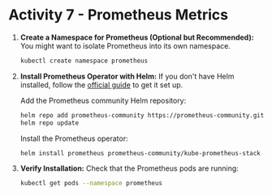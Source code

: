 # Activity 7 - Prometheus Metrics

1. **Create a Namespace for Prometheus (Optional but Recommended):**
   You might want to isolate Prometheus into its own namespace.

   ```bash
   kubectl create namespace prometheus
   ```

2. **Install Prometheus Operator with Helm:**
   If you don't have Helm installed, follow the [official guide](https://helm.sh/docs/intro/install/) to get it set up.

   Add the Prometheus community Helm repository:

   ```bash
   helm repo add prometheus-community https://prometheus-community.github.io/helm-charts
   helm repo update
   ```

   Install the Prometheus operator:

   ```bash
   helm install prometheus prometheus-community/kube-prometheus-stack --namespace prometheus
   ```

3. **Verify Installation:**
   Check that the Prometheus pods are running:

   ```bash
   kubectl get pods --namespace prometheus
   ```